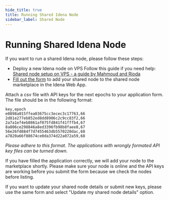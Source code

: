 ```yaml
---
hide_title: true
title: Running Shared Idena Node
sidebar_label: Shared Node
---
```


# Running Shared Idena Node

If you want to run a shared Idena node, please follow these steps:
 - Deploy a new Idena node on VPS
 Follow this guide if you need help: [Shared node setup on VPS - a guide by Mahmoud and Rioda](https://idena.site/faq.php#shared-node-setup-on-vps)
 - [Fill out the form](https://docs.google.com/forms/d/e/1FAIpQLSe1CiBmlynqNp2rnUlSWPFLTQ5I4BlIQWoCJ8ZTjAF7coGH7w/viewform?entry.900154518=https://t.me/&entry.1478741470=https://&entry.19432100=1) to add your shared node to the shared node marketplace in the Idena Web App.

Attach a csv file with API keys for the next epochs to your application form. The file should be in the following format:
```
key,epoch
e0898a015ffea03675cc3ecec3c17763,66
2d81e277eb852ed8dd8906c2c9cc83f2,66
2a7a1ef4eb8861af075fd841f41fffb4,67
8a806ce298846a8ed3396fb98b8faee8,67
56e26fd884f7d7455463db5570220dac,68
a7820a66f88674ce0da374d22a072a59,68
```
*Please adhere to this format. The applications with wrongly formated API key files can be turned down.* 

If you have filled the application correctly, we will add your node to the marketplace shortly.
Please make sure your node is online and the API keys are working before you submit the form because we check the nodes before listing.

If you want to update your shared node details or submit new keys, please use the same form and select "Update my shared node details" option.
